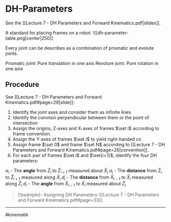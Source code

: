 # DH-Parameters
See the [[Lecture 7 - DH Parameters and Forward Kinematics.pdf|slides]].

A standard for placing frames on a robot.
![[dh-parameter-table.png|center|250]]

Every joint can be describes as a combination of prismatic and evolute joints.

Prismatic joint: Pure translation in one axis
Revolure joint: Pure rotation in one axis

## Procedure
See [[Lecture 7 - DH Parameters and Forward Kinematics.pdf#page=29|slide]]:

1. Identify the joint axes and consider them as infinite lines
2. Identify the common perpendicular between them or the point of intersection
3. Assign the origins, Z-axes and X-axes of frames $\set i$ according to frame convention.
4. Assign the Y-axes of frames $\set i$ to yield right-handed co
5. Assign frame $\set 0$ and frame $\set N$ according to [[Lecture 7 - DH Parameters and Forward Kinematics.pdf#page=26|convention]].
6. For each pair of frames $\set i$ and $\set{i+1}$, identify the four DH parameters:

$\alpha_i$ - The **angle** from $\hat{Z}_i$ to $\hat{Z}_{i+1}$ measured about $\hat{X}_i$
$a_i$ - The **distance** from $\hat{Z}_i$ to $\hat{Z}_{i+1}$ measured along $\hat{X}_i$
$d_i$ - The **distance** from $\hat{X}_{i-1}$ to $\hat{X}_i$ measured along $\hat{Z}_i$
$d_i$ - The **angle** from $\hat{X}_{i-1}$ to $\hat{X}_i$ measured about $\hat{Z}_i$

>[!example]- Assigning DH Parameters
>![[Lecture 7 - DH Parameters and Forward Kinematics.pdf#page=33]]

---
#kinematik 
